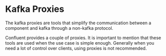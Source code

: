 # Kafka Proxies

The kafka proxies are tools that simplify the communication between a component and kafka through a non-kafka protocol.

Confluent provides a couple of proxies. It is important to mention that these tools are used when the use case is simple 
enough. Generally when you need a lot of control over clients, using proxies is not recommended.
